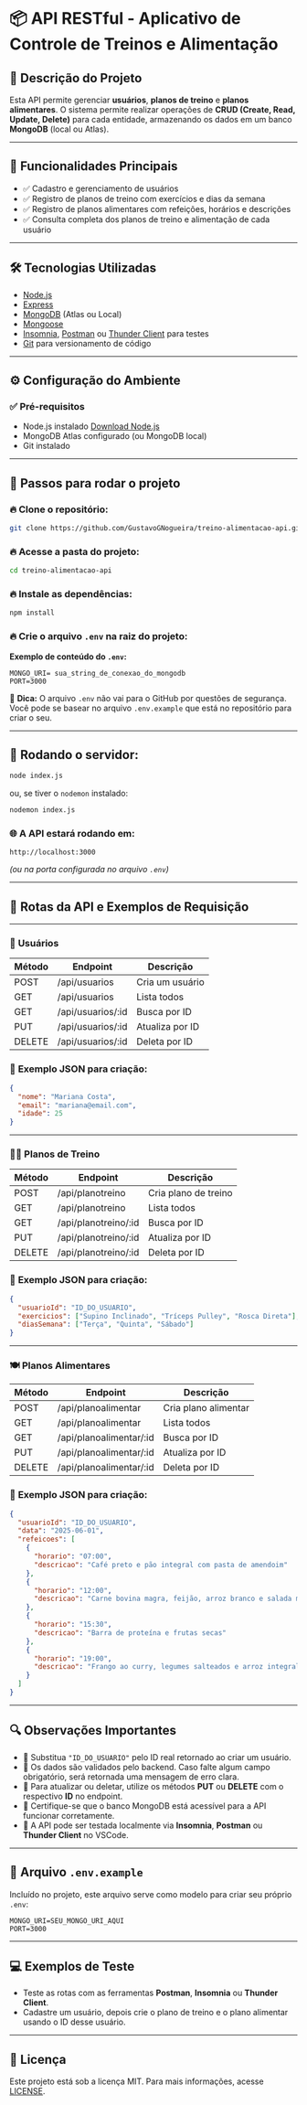 
# 📦 API RESTful - Aplicativo de Controle de Treinos e Alimentação

## 📝 Descrição do Projeto

Esta API permite gerenciar **usuários**, **planos de treino** e **planos alimentares**. O sistema permite realizar operações de **CRUD (Create, Read, Update, Delete)** para cada entidade, armazenando os dados em um banco **MongoDB** (local ou Atlas).

---

## 🚀 Funcionalidades Principais

- ✅ Cadastro e gerenciamento de usuários
- ✅ Registro de planos de treino com exercícios e dias da semana
- ✅ Registro de planos alimentares com refeições, horários e descrições
- ✅ Consulta completa dos planos de treino e alimentação de cada usuário

---

## 🛠️ Tecnologias Utilizadas

- [Node.js](https://nodejs.org/pt)
- [Express](https://expressjs.com/pt-br/)
- [MongoDB](https://www.mongodb.com/) (Atlas ou Local)
- [Mongoose](https://mongoosejs.com/)
- [Insomnia](https://insomnia.rest/), [Postman](https://www.postman.com/) ou [Thunder Client](https://www.thunderclient.com/) para testes
- [Git](https://git-scm.com/) para versionamento de código

---

## ⚙️ Configuração do Ambiente

### ✅ Pré-requisitos

- Node.js instalado [Download Node.js](https://nodejs.org/pt)
- MongoDB Atlas configurado (ou MongoDB local)
- Git instalado

---

## 🚧 Passos para rodar o projeto

### 🔥 Clone o repositório:
```bash
git clone https://github.com/GustavoGNogueira/treino-alimentacao-api.git
```

### 🔥 Acesse a pasta do projeto:
```bash
cd treino-alimentacao-api
```

### 🔥 Instale as dependências:
```bash
npm install
```

### 🔥 Crie o arquivo `.env` na raiz do projeto:

**Exemplo de conteúdo do `.env`:**
```env
MONGO_URI= sua_string_de_conexao_do_mongodb
PORT=3000
```

📜 **Dica:** O arquivo `.env` não vai para o GitHub por questões de segurança. Você pode se basear no arquivo `.env.example` que está no repositório para criar o seu.

---

## 🚀 Rodando o servidor:
```bash
node index.js
```
ou, se tiver o `nodemon` instalado:
```bash
nodemon index.js
```

### 🌐 A API estará rodando em:
```
http://localhost:3000
```
*(ou na porta configurada no arquivo `.env`)*

---

## 🔗 Rotas da API e Exemplos de Requisição

---

### 👤 **Usuários**

| Método | Endpoint             | Descrição           |
|--------|-----------------------|---------------------|
| POST   | /api/usuarios         | Cria um usuário     |
| GET    | /api/usuarios         | Lista todos         |
| GET    | /api/usuarios/:id     | Busca por ID        |
| PUT    | /api/usuarios/:id     | Atualiza por ID     |
| DELETE | /api/usuarios/:id     | Deleta por ID       |

### 🔸 **Exemplo JSON para criação:**
```json
{
  "nome": "Mariana Costa",
  "email": "mariana@email.com",
  "idade": 25
}
```

---

### 🏋️‍♂️ **Planos de Treino**

| Método | Endpoint                  | Descrição           |
|--------|----------------------------|---------------------|
| POST   | /api/planotreino           | Cria plano de treino|
| GET    | /api/planotreino           | Lista todos         |
| GET    | /api/planotreino/:id       | Busca por ID        |
| PUT    | /api/planotreino/:id       | Atualiza por ID     |
| DELETE | /api/planotreino/:id       | Deleta por ID       |

### 🔸 **Exemplo JSON para criação:**
```json
{
  "usuarioId": "ID_DO_USUARIO",
  "exercicios": ["Supino Inclinado", "Tríceps Pulley", "Rosca Direta"],
  "diasSemana": ["Terça", "Quinta", "Sábado"]
}
```

---

### 🍽️ **Planos Alimentares**

| Método | Endpoint                   | Descrição             |
|--------|-----------------------------|-----------------------|
| POST   | /api/planoalimentar         | Cria plano alimentar  |
| GET    | /api/planoalimentar         | Lista todos           |
| GET    | /api/planoalimentar/:id     | Busca por ID          |
| PUT    | /api/planoalimentar/:id     | Atualiza por ID       |
| DELETE | /api/planoalimentar/:id     | Deleta por ID         |

### 🔸 **Exemplo JSON para criação:**
```json
{
  "usuarioId": "ID_DO_USUARIO",
  "data": "2025-06-01",
  "refeicoes": [
    {
      "horario": "07:00",
      "descricao": "Café preto e pão integral com pasta de amendoim"
    },
    {
      "horario": "12:00",
      "descricao": "Carne bovina magra, feijão, arroz branco e salada mista"
    },
    {
      "horario": "15:30",
      "descricao": "Barra de proteína e frutas secas"
    },
    {
      "horario": "19:00",
      "descricao": "Frango ao curry, legumes salteados e arroz integral"
    }
  ]
}
```

---

## 🔍 **Observações Importantes**

- 🔸 Substitua `"ID_DO_USUARIO"` pelo ID real retornado ao criar um usuário.
- 🔸 Os dados são validados pelo backend. Caso falte algum campo obrigatório, será retornada uma mensagem de erro clara.
- 🔸 Para atualizar ou deletar, utilize os métodos **PUT** ou **DELETE** com o respectivo **ID** no endpoint.
- 🔸 Certifique-se que o banco MongoDB está acessível para a API funcionar corretamente.
- 🔸 A API pode ser testada localmente via **Insomnia**, **Postman** ou **Thunder Client** no VSCode.

---

## 📄 Arquivo `.env.example`

Incluído no projeto, este arquivo serve como modelo para criar seu próprio `.env`:

```env
MONGO_URI=SEU_MONGO_URI_AQUI
PORT=3000
```

---

## 💻 Exemplos de Teste

- Teste as rotas com as ferramentas **Postman**, **Insomnia** ou **Thunder Client**.
- Cadastre um usuário, depois crie o plano de treino e o plano alimentar usando o ID desse usuário.

---

## 📝 Licença

Este projeto está sob a licença MIT. Para mais informações, acesse [LICENSE](https://tlo.mit.edu/understand-ip/exploring-mit-open-source-license-comprehensive-guide).
